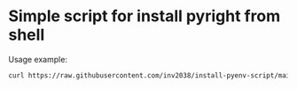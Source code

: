 # Simple script for install pyright from shell

Usage example:
```bash
curl https://raw.githubusercontent.com/inv2038/install-pyenv-script/main/install-pyenv.bash | bash
```
